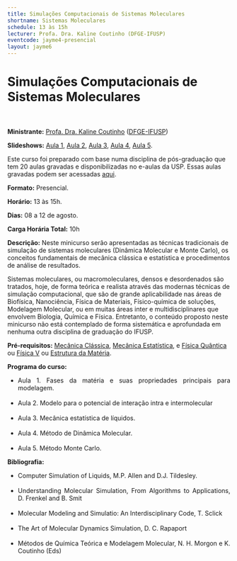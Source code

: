 ```yaml
---
title: Simulações Computacionais de Sistemas Moleculares
shortname: Sistemas Moleculares
schedule: 13 às 15h
lecturer: Profa. Dra. Kaline Coutinho (DFGE-IFUSP)
eventcode: jayme4-presencial
layout: jayme6
---
```


# Simulações Computacionais de Sistemas Moleculares <br><br>

**Ministrante:** [Profa. Dra. Kaline Coutinho](http://lattes.cnpq.br/9205662588542783) ([DFGE-IFUSP](https://portal.if.usp.br/fge/pt-br/p%C3%A1gina/in%C3%ADcio))

**Slideshows:** [Aula 1](https://drive.google.com/file/d/1FNJKxRdqOWyqr_n84y7ZzHJM7bFv3Uy9/view?usp=sharing), [Aula 2](https://drive.google.com/file/d/1Hm2xNTO862WUomwL_8OsQZ4sefEHWoY1/view?usp=sharing), [Aula 3](https://drive.google.com/file/d/1FaZLNkCp3isn1vEB_ILPaGPsM9qCQHpO/view?usp=sharing), [Aula 4](https://drive.google.com/file/d/1_uT36Lc3A9mxxqGKDhSHZnGEmj_v7bZo/view?usp=sharing), [Aula 5](https://drive.google.com/file/d/1_Mn7lxwUJMsT_74cC6NwHWVTxwE5Mybm/view?usp=sharing).

Este curso foi preparado com base numa disciplina de pós-graduação que tem 20 aulas gravadas e disponibilizadas no e-aulas da USP. Essas aulas gravadas podem ser acessadas [aqui](http://portal.if.usp.br/gfmm/pt-br/kaline/disciplinapos).

**Formato:** Presencial.

**Horário:** 13 às 15h.

**Dias:** 08 a 12 de agosto.

**Carga Horária Total:** 10h

**Descrição:** Neste minicurso serão apresentadas as técnicas tradicionais de simulação de sistemas moleculares (Dinâmica Molecular e Monte Carlo), os conceitos fundamentais de mecânica clássica e estatística e procedimentos de análise de resultados. 

Sistemas moleculares, ou macromoleculares, densos e desordenados são tratados, hoje, de forma teórica e realista através das modernas técnicas de simulação computacional, que são de grande aplicabilidade nas áreas de Biofísica, Nanociência, Física de Materiais, Físico-química de soluções, Modelagem Molecular, ou em muitas áreas inter e multidisciplinares que envolvem Biologia, Química e Física. Entretanto, o conteúdo proposto neste minicurso não está contemplado de forma sistemática e aprofundada em nenhuma outra disciplina de graduação do IFUSP. 

**Pré-requisitos:** [Mecânica Clássica](https://uspdigital.usp.br/jupiterweb/obterDisciplina?nomdis=&sgldis=4302305), [Mecânica Estatística](https://uspdigital.usp.br/jupiterweb/obterDisciplina?nomdis=&sgldis=4302401), e [Física Quântica](https://uspdigital.usp.br/jupiterweb/obterDisciplina?nomdis=&sgldis=4302311) ou [Física V](https://uspdigital.usp.br/jupiterweb/obterDisciplina?sgldis=4300311&verdis=2) ou [Estrutura da Matéria](https://uspdigital.usp.br/jupiterweb/obterDisciplina?sgldis=ACH4027&verdis=2).

**Programa do curso:**

<div style="text-align: justify">
 <ul>
  <li>Aula 1. Fases da matéria e suas propriedades principais para modelagem. </li> <br>
  <li>Aula 2. Modelo para o potencial de interação intra e intermolecular </li> <br>
  <li>Aula 3. Mecânica estatística de líquidos.  </li> <br>
  <li>Aula 4. Método de Dinâmica Molecular.</li> <br>
  <li>Aula 5. Método Monte Carlo. </li>
 </ul>
</div>

**Bibliografia:**

<div style="text-align: justify">
 <ul>
  <li> Computer Simulation of Liquids, M.P. Allen and D.J. Tildesley.  </li> <br>
  <li> Understanding Molecular Simulation, From Algorithms to Applications, D. Frenkel and B. Smit </li><br>
  <li> Molecular Modeling and Simulatio: An Interdisciplinary Code, T. Sclick </li> <br>
  <li> The Art of Molecular Dynamics Simulation, D. C. Rapaport </li> <br>
  <li> Métodos de Química Teórica e Modelagem Molecular, N. H. Morgon e K. Coutinho (Eds) </li>
 </ul>
</div>
